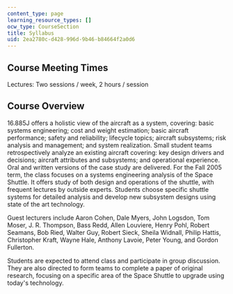 ```yaml
---
content_type: page
learning_resource_types: []
ocw_type: CourseSection
title: Syllabus
uid: 2ea2780c-d428-996d-9b46-b84664f2a0d6
---
```


Course Meeting Times
--------------------

Lectures: Two sessions / week, 2 hours / session

Course Overview
---------------

16.885J offers a holistic view of the aircraft as a system, covering: basic systems engineering; cost and weight estimation; basic aircraft performance; safety and reliability; lifecycle topics; aircraft subsystems; risk analysis and management; and system realization. Small student teams retrospectively analyze an existing aircraft covering: key design drivers and decisions; aircraft attributes and subsystems; and operational experience. Oral and written versions of the case study are delivered. For the Fall 2005 term, the class focuses on a systems engineering analysis of the Space Shuttle. It offers study of both design and operations of the shuttle, with frequent lectures by outside experts. Students choose specific shuttle systems for detailed analysis and develop new subsystem designs using state of the art technology.

Guest lecturers include Aaron Cohen, Dale Myers, John Logsdon, Tom Moser, J. R. Thompson, Bass Redd, Allen Louviere, Henry Pohl, Robert Seamans, Bob Ried, Walter Guy, Robert Sieck, Sheila Widnall, Philip Hattis, Christopher Kraft, Wayne Hale, Anthony Lavoie, Peter Young, and Gordon Fullerton.

Students are expected to attend class and participate in group discussion. They are also directed to form teams to complete a paper of original research, focusing on a specific area of the Space Shuttle to upgrade using today's technology.